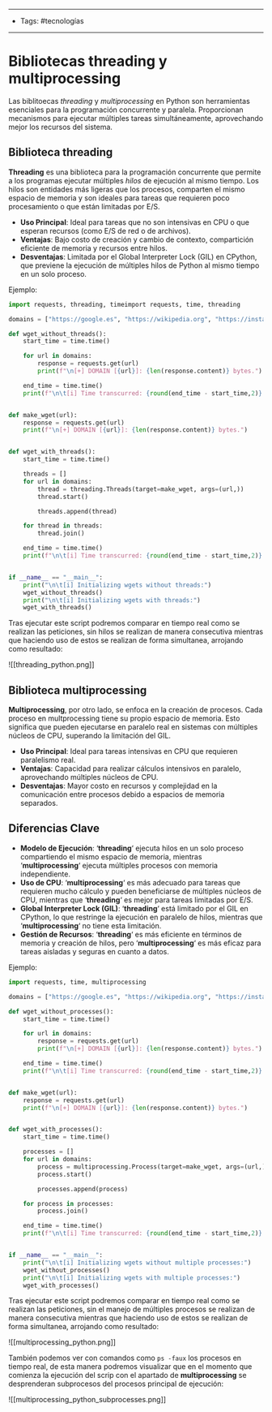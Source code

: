 ----
- Tags: #tecnologías
-----
# Bibliotecas **threading** y **multiprocessing**

Las biblitoecas *threading* y *multiprocessing* en Python son herramientas esenciales para la programación concurrente y paralela. Proporcionan mecanismos para ejecutar múltiples tareas simultáneamente, aprovechando mejor los recursos del sistema. 
## Biblioteca threading

**Threading** es una biblioteca para la programación concurrente que permite a los programas ejecutar múltiples *hilos* de ejecución al mismo tiempo. Los hilos son entidades más ligeras que los procesos, comparten el mismo espacio de memoria y son ideales para tareas que requieren poco procesamiento o que están limitadas por E/S.

- **Uso Principal**: Ideal para tareas que no son intensivas en CPU o que esperan recursos (como E/S de red o de archivos).
- **Ventajas**: Bajo costo de creación y cambio de contexto, compartición eficiente de memoria y recursos entre hilos.
- **Desventajas**: Limitada por el Global Interpreter Lock (GIL) en CPython, que previene la ejecución de múltiples hilos de Python al mismo tiempo en un solo proceso.

Ejemplo:
```python
import requests, threading, timeimport requests, time, threading

domains = ["https://google.es", "https://wikipedia.org", "https://instagram.com", "https://facebook.com", "https://yahoo.com"]

def wget_without_threads():
	start_time = time.time()

	for url in domains:
		response = requests.get(url)
		print(f"\n[+] DOMAIN [{url}]: {len(response.content)} bytes.")

	end_time = time.time()
	print(f"\n\t[i] Time transcurred: {round(end_time - start_time,2)} s")


def make_wget(url):
	response = requests.get(url)
	print(f"\n[+] DOMAIN [{url}]: {len(response.content)} bytes.")


def wget_with_threads():
	start_time = time.time()

	threads = []
	for url in domains:
		thread = threading.Threads(target=make_wget, args=(url,))
		thread.start()

		threads.append(thread)

	for thread in threads:
		thread.join()

	end_time = time.time()
	print(f"\n\t[i] Time transcurred: {round(end_time - start_time,2)} s\n\n")


if __name__ == "__main__":
	print("\n\t[i] Initializing wgets without threads:")
	wget_without_threads()
	print("\n\t[i] Initializing wgets with threads:")
	wget_with_threads()
```

Tras ejecutar este script podremos comparar en tiempo real como se realizan las peticiones, sin hilos se realizan de manera consecutiva mientras que haciendo uso de estos se realizan de forma simultanea, arrojando como resultado: 

![[threading_python.png]]
## Biblioteca multiprocessing

**Multiprocessing**, por otro lado, se enfoca en la creación de procesos. Cada proceso en multprocessing tiene su propio espacio de memoria. Esto significa que pueden ejecutarse en paralelo real en sistemas con múltiples núcleos de CPU, superando la limitación del GIL.

- **Uso Principal**: Ideal para tareas intensivas en CPU que requieren paralelismo real.
- **Ventajas**: Capacidad para realizar cálculos intensivos en paralelo, aprovechando múltiples núcleos de CPU.
- **Desventajas**: Mayor costo en recursos y complejidad en la comunicación entre procesos debido a espacios de memoria separados.
## Diferencias Clave

- **Modelo de Ejecución**: ‘**threading**‘ ejecuta hilos en un solo proceso compartiendo el mismo espacio de memoria, mientras ‘**multiprocessing**‘ ejecuta múltiples procesos con memoria independiente.
- **Uso de CPU**: ‘**multiprocessing**‘ es más adecuado para tareas que requieren mucho cálculo y pueden beneficiarse de múltiples núcleos de CPU, mientras que ‘**threading**‘ es mejor para tareas limitadas por E/S.
- **Global Interpreter Lock (GIL)**: ‘**threading**‘ está limitado por el GIL en CPython, lo que restringe la ejecución en paralelo de hilos, mientras que ‘**multiprocessing**‘ no tiene esta limitación.
- **Gestión de Recursos**: ‘**threading**‘ es más eficiente en términos de memoria y creación de hilos, pero ‘**multiprocessing**‘ es más eficaz para tareas aisladas y seguras en cuanto a datos.

Ejemplo:
```python
import requests, time, multiprocessing

domains = ["https://google.es", "https://wikipedia.org", "https://instagram.com", "https://facebook.com", "https://yahoo.com"]

def wget_without_processes():
	start_time = time.time()

	for url in domains:
		response = requests.get(url)
		print(f"\n[+] DOMAIN [{url}]: {len(response.content)} bytes.")

	end_time = time.time()
	print(f"\n\t[i] Time transcurred: {round(end_time - start_time,2)} s")


def make_wget(url):
	response = requests.get(url)
	print(f"\n[+] DOMAIN [{url}]: {len(response.content)} bytes.")


def wget_with_processes():
	start_time = time.time()

	processes = []
	for url in domains:
		process = multiprocessing.Process(target=make_wget, args=(url,))
		process.start()

		processes.append(process)

	for process in processes:
		process.join()

	end_time = time.time()
	print(f"\n\t[i] Time transcurred: {round(end_time - start_time,2)} s\n\n")


if __name__ == "__main__":
	print("\n\t[i] Initializing wgets without multiple processes:")
	wget_without_processes()
	print("\n\t[i] Initializing wgets with multiple processes:")
	wget_with_processes()
```

Tras ejecutar este script podremos comparar en tiempo real como se realizan las peticiones, sin el manejo de múltiples procesos se realizan de manera consecutiva mientras que haciendo uso de estos se realizan de forma simultanea, arrojando como resultado: 

![[multiprocessing_python.png]]

También podemos ver con comandos como `ps -faux` los procesos en tiempo real, de esta manera podremos visualizar que en el momento que comienza la ejecución del scrip con el apartado de **multiprocessing** se desprenderan subprocesos del procesos principal de ejecución: 

![[multiprocessing_python_subprocesses.png]]